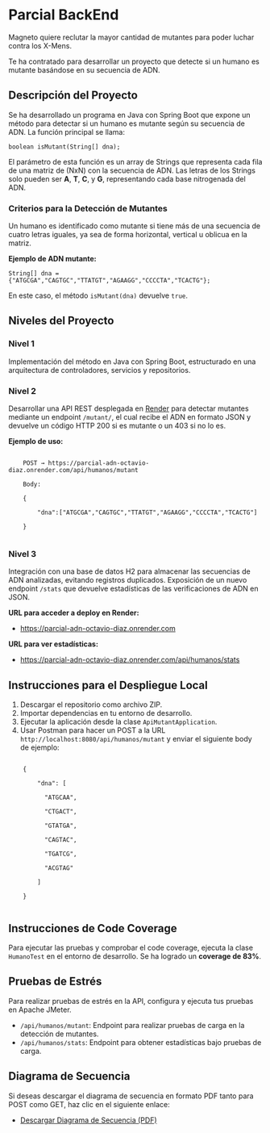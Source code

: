 <!DOCTYPE html>
<html lang="es">

<body>

<h1>Parcial BackEnd</h1>
<p>Magneto quiere reclutar la mayor cantidad de mutantes para poder luchar contra los X-Mens.</p>
<p>Te ha contratado para desarrollar un proyecto que detecte si un humano es mutante basándose en su secuencia de ADN.</p>

<h2>Descripción del Proyecto</h2>
<p>Se ha desarrollado un programa en Java con Spring Boot que expone un método para detectar si un humano es mutante según su secuencia de ADN. La función principal se llama:</p>
<div class="code-block">
  <code>boolean isMutant(String[] dna);</code>
</div>

<p>El parámetro de esta función es un array de Strings que representa cada fila de una matriz de (NxN) con la secuencia de ADN. Las letras de los Strings solo pueden ser <strong>A</strong>, <strong>T</strong>, <strong>C</strong>, y <strong>G</strong>, representando cada base nitrogenada del ADN.</p>

<h3>Criterios para la Detección de Mutantes</h3>
<p>Un humano es identificado como mutante si tiene más de una secuencia de cuatro letras iguales, ya sea de forma horizontal, vertical u oblicua en la matriz.</p>

<p><strong>Ejemplo de ADN mutante:</strong></p>
<div class="code-block">
  <code>String[] dna = {"ATGCGA","CAGTGC","TTATGT","AGAAGG","CCCCTA","TCACTG"};</code>
</div>

<p>En este caso, el método <code>isMutant(dna)</code> devuelve <code>true</code>.</p>

<h2>Niveles del Proyecto</h2>

<h3>Nivel 1</h3>
<p>Implementación del método en Java con Spring Boot, estructurado en una arquitectura de controladores, servicios y repositorios.</p>

<h3>Nivel 2</h3>
<p>Desarrollar una API REST desplegada en <a href="https://render.com/">Render</a> para detectar mutantes mediante un endpoint <code>/mutant/</code>, el cual recibe el ADN en formato JSON y devuelve un código HTTP 200 si es mutante o un 403 si no lo es.</p>
<p><strong>Ejemplo de uso:</strong></p>
<div class="code-block">
  <code>
    POST → https://parcial-adn-octavio-diaz.onrender.com/api/humanos/mutant <br>
    Body: <br>
    { <br>
      &nbsp;&nbsp;"dna":["ATGCGA","CAGTGC","TTATGT","AGAAGG","CCCCTA","TCACTG"] <br>
    }
  </code>
</div>

<h3>Nivel 3</h3>
<p>Integración con una base de datos H2 para almacenar las secuencias de ADN analizadas, evitando registros duplicados. Exposición de un nuevo endpoint <code>/stats</code> que devuelve estadísticas de las verificaciones de ADN en JSON.</p>

<p><strong>URL para acceder a deploy en Render:</strong></p>
<ul>
  <li><a href="https://parcial-adn-octavio-diaz.onrender.com">https://parcial-adn-octavio-diaz.onrender.com</a></li>
</ul>

<p><strong>URL para ver estadísticas:</strong></p>
<ul>
  <li><a href="https://parcial-adn-octavio-diaz.onrender.com/api/humanos/stats">https://parcial-adn-octavio-diaz.onrender.com/api/humanos/stats</a></li>
</ul>

<h2>Instrucciones para el Despliegue Local</h2>
<ol>
  <li>Descargar el repositorio como archivo ZIP.</li>
  <li>Importar dependencias en tu entorno de desarrollo.</li>
  <li>Ejecutar la aplicación desde la clase <code>ApiMutantApplication</code>.</li>
  <li>Usar Postman para hacer un POST a la URL <code>http://localhost:8080/api/humanos/mutant</code> y enviar el siguiente body de ejemplo:</li>
</ol>

<div class="code-block">
  <code>
    { <br>
      &nbsp;&nbsp;"dna": [ <br>
      &nbsp;&nbsp;&nbsp;&nbsp;"ATGCAA",<br>
      &nbsp;&nbsp;&nbsp;&nbsp;"CTGACT",<br>
      &nbsp;&nbsp;&nbsp;&nbsp;"GTATGA",<br>
      &nbsp;&nbsp;&nbsp;&nbsp;"CAGTAC",<br>
      &nbsp;&nbsp;&nbsp;&nbsp;"TGATCG",<br>
      &nbsp;&nbsp;&nbsp;&nbsp;"ACGTAG"<br>
      &nbsp;&nbsp;] <br>
    }
  </code>
</div>

<h2>Instrucciones de Code Coverage</h2>
<p>Para ejecutar las pruebas y comprobar el code coverage, ejecuta la clase <code>HumanoTest</code> en el entorno de desarrollo. Se ha logrado un <strong>coverage de 83%</strong>.</p>

<h2>Pruebas de Estrés</h2>
<p>Para realizar pruebas de estrés en la API, configura y ejecuta tus pruebas en Apache JMeter.</p>
<ul>
  <li><code>/api/humanos/mutant</code>: Endpoint para realizar pruebas de carga en la detección de mutantes.</li>
  <li><code>/api/humanos/stats</code>: Endpoint para obtener estadísticas bajo pruebas de carga.</li>
</ul>


<h2>Diagrama de Secuencia</h2>
<p>Si deseas descargar el diagrama de secuencia en formato PDF tanto para POST como GET, haz clic en el siguiente enlace:</p>
<ul>
 <li><a href="https://drive.google.com/drive/folders/1Mz6uV8eR_u4hq60Tq6aa5pjI1D8wzI44" target="_blank">Descargar Diagrama de Secuencia (PDF)</a></li>
</ul>

</body>
</html>
